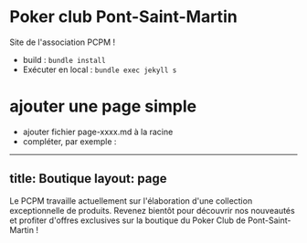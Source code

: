 # Poker club Pont-Saint-Martin

Site de l'association PCPM !

* build : `bundle install`
* Exécuter en local : `bundle exec jekyll s`


# ajouter une page simple 

* ajouter fichier page-xxxx.md à la racine
* compléter, par exemple :
 ---
title: Boutique
layout: page
---

Le PCPM travaille actuellement sur l'élaboration d'une collection exceptionnelle de produits. Revenez bientôt pour découvrir nos nouveautés et profiter d'offres exclusives sur la boutique du Poker Club de Pont-Saint-Martin !